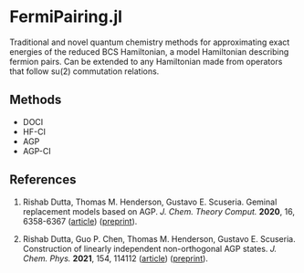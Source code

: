 # FermiPairing.jl

Traditional and novel quantum chemistry methods for approximating exact energies of the reduced BCS Hamiltonian, a model Hamiltonian describing fermion pairs.
Can be extended to any Hamiltonian made from operators that follow su(2) commutation relations.

## Methods

- DOCI
- HF-CI
- AGP
- AGP-CI

## References
   
1. Rishab Dutta, Thomas M. Henderson, Gustavo E. Scuseria. 
   Geminal replacement models based on AGP. 
   *J. Chem. Theory Comput.* **2020**, 16, 6358-6367 
   ([article](https://doi.org/10.1021/acs.jctc.0c00807))
   ([preprint](https://arxiv.org/abs/2008.00552)).
   
1. Rishab Dutta, Guo P. Chen, Thomas M. Henderson, Gustavo E. Scuseria. 
   Construction of linearly independent non-orthogonal AGP states. 
   *J. Chem. Phys.* **2021**, 154, 114112 
   ([article](https://doi.org/10.1063/5.0045006))
   ([preprint](https://arxiv.org/abs/2101.08911)). 


